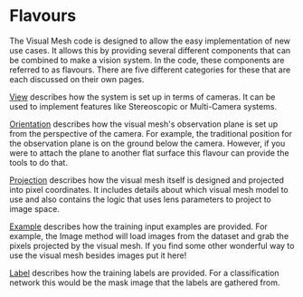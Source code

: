 # Flavours
The Visual Mesh code is designed to allow the easy implementation of new use cases.
It allows this by providing several different components that can be combined to make a vision system.
In the code, these components are referred to as flavours.
There are five different categories for these that are each discussed on their own pages.

[View](flavour/view.md) describes how the system is set up in terms of cameras.
It can be used to implement features like Stereoscopic or Multi-Camera systems.

[Orientation](flavour/orientation.md) describes how the visual mesh's observation plane is set up from the perspective of the camera.
For example, the traditional position for the observation plane is on the ground below the camera.
However, if you were to attach the plane to another flat surface this flavour can provide the tools to do that.

[Projection](flavour/projection.md) describes how the visual mesh itself is designed and projected into pixel coordinates.
It includes details about which visual mesh model to use and also contains the logic that uses lens parameters to project to image space.

[Example](flavour/example.md) describes how the training input examples are provided.
For example, the Image method will load images from the dataset and grab the pixels projected by the visual mesh.
If you find some other wonderful way to use the visual mesh besides images put it here!

[Label](flavour/label.md) describes how the training labels are provided.
For a classification network this would be the mask image that the labels are gathered from.
